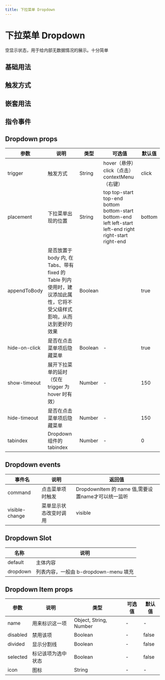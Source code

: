 ```yaml
---
title: 下拉菜单 Dropdown
---
```


# 下拉菜单 Dropdown

空显示状态，用于给内部无数据情况的展示。十分简单

## 基础用法

<preview path="./demo/Dropdown/Basic.vue"></preview>

## 触发方式

<preview path="./demo/Dropdown/Trigger.vue"></preview>

## 嵌套用法

<preview path="./demo/Dropdown/Nest.vue"></preview>

## 指令事件

<preview path="./demo/Dropdown/Command.vue"></preview>

## Dropdown props

| 参数          | 说明                                                                                                                  | 类型    | 可选值                                                                                                    | 默认值 |
| ------------- | --------------------------------------------------------------------------------------------------------------------- | ------- | --------------------------------------------------------------------------------------------------------- | ------ |
| trigger       | 触发方式                                                                                                              | String  | hover（悬停）click（点击）contextMenu（右键）                                                             | click  |
| placement     | 下拉菜单出现的位置                                                                                                    | String  | top top-start top-end bottom bottom-start bottom-end left left-start left-end right right-start right-end | bottom |
| appendToBody  | 是否放置于 body 内, 在 Tabs、带有 fixed 的 Table 列内使用时，建议添加此属性，它将不受父级样式影响，从而达到更好的效果 | Boolean |                                                                                                           | true   |
| hide-on-click | 是否在点击菜单项后隐藏菜单                                                                                            | Boolean | -                                                                                                         | true   |
| show-timeout  | 展开下拉菜单的延时（仅在 trigger 为 hover 时有效）                                                                    | Number  | -                                                                                                         | 150    |
| hide-timeout  | 是否在点击菜单项后隐藏菜单                                                                                            | Number  | -                                                                                                         | 150    |
| tabindex      | Dropdown 组件的 tabindex                                                                                              | Number  | -                                                                                                         | 0      |

## Dropdown events

| 事件名         | 说明                   | 返回值                                             |
| -------------- | ---------------------- | -------------------------------------------------- |
| command        | 点击菜单项时触发       | DropdownItem 的 name 值,需要设置name才可以统一监听 |
| visible-change | 菜单显示状态改变时调用 | visible                                            |

## Dropdown Slot

| 名称     | 说明                                  |
| -------- | ------------------------------------- |
| default  | 主体内容                              |
| dropdown | 列表内容，一般由 b-dropdown-menu 填充 |

## Dropdown Item props

| 参数     | 说明               | 类型                   | 可选值 | 默认值 |
| -------- | ------------------ | ---------------------- | ------ | ------ |
| name     | 用来标识这一项     | Object, String, Number | -      | -      |
| disabled | 禁用该项           | Boolean                | -      | false  |
| divided  | 显示分割线         | Boolean                | -      | false  |
| selected | 标记该项为选中状态 | Boolean                | -      | false  |
| icon     | 图标               | String                 | -      | -      |
